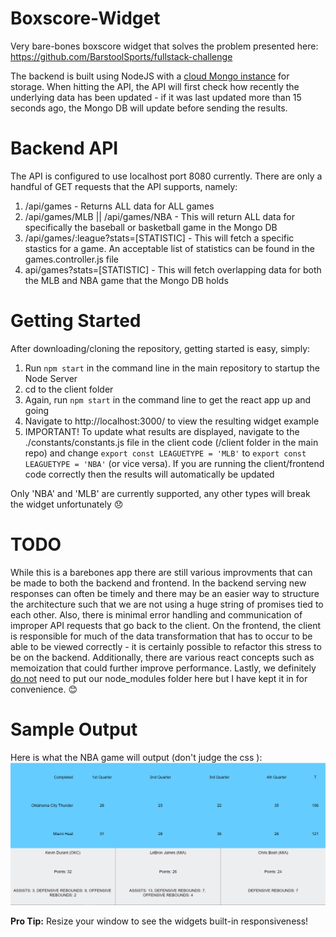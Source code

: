 # Boxscore-Widget

Very bare-bones boxscore widget that solves the problem presented here: https://github.com/BarstoolSports/fullstack-challenge

The backend is built using NodeJS with a [cloud Mongo instance](https://www.mongodb.com/cloud/atlas) for storage. When hitting the API, the API will first check how recently the underlying data has been updated - if it was last updated more than 15 seconds ago, the Mongo DB will update before sending the results.

# Backend API

The API is configured to use localhost port 8080 currently. There are only a handful of GET requests that the API supports, namely:
1. /api/games - Returns ALL data for ALL games
2. /api/games/MLB || /api/games/NBA - This will return ALL data for specifically the baseball or basketball game in the Mongo DB
3. /api/games/:league?stats=[STATISTIC] - This will fetch a specific stastics for a game. An acceptable list of statistics can be found in the games.controller.js file
4. api/games?stats=[STATISTIC] - This will fetch overlapping data for both the MLB and NBA game that the Mongo DB holds

# Getting Started

After downloading/cloning the repository, getting started is easy, simply:
1. Run `npm start` in the command line in the main repository to startup the Node Server
2. cd to the client folder
3. Again, run `npm start` in the command line to get the react app up and going
4. Navigate to http://localhost:3000/ to view the resulting widget example
5. IMPORTANT! To update what results are displayed, navigate to the ./constants/constants.js file in the client code (/client folder in the main repo) and change `export const LEAGUETYPE = 'MLB'` to `export const LEAGUETYPE = 'NBA'` (or vice versa). If you are running the client/frontend code correctly then the results will automatically be updated

Only 'NBA' and 'MLB' are currently supported, any other types will break the widget unfortunately 😞

# TODO
While this is a barebones app there are still various improvments that can be made to both the backend and frontend. In the backend serving new responses can often be timely and there may be an easier way to structure the architecture such that we are not using a huge string of promises tied to each other. Also, there is minimal error handling and communication of improper API requests that go back to the client. On the frontend, the client is responsible for much of the data transformation that has to occur to be able to be viewed correctly - it is certainly possible to refactor this stress to be on the backend. Additionally, there are various react concepts such as memoization that could further improve performance. Lastly, we definitely <u>do not</u> need to put our node_modules folder here but I have kept it in for convenience. 😊

# Sample Output
Here is what the NBA game will output (don't judge the css ):
![alt text](https://github.com/angelojcruzjr/Boxscore-Widget/blob/master/screenshots/App%20Screencapture.PNG?raw=true)

<b>Pro Tip:</b> Resize your window to see the widgets built-in responsiveness!
